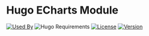 # Hugo ECharts Module

[![Used By](https://flat.badgen.net/github/dependents-repo/hugomods/echarts?icon=github&label=used+by&color=green)](https://github.com/hugomods/echarts/network/dependents)
![Hugo Requirements](https://img.shields.io/badge/dynamic/json?color=important&label=requirements&query=requirements&logo=hugo&style=flat-square&url=https://api.razonyang.com/v1/hugo/modules/github.com/hugomods/echarts)
[![License](https://flat.badgen.net/github/license/hugomods/echarts)](https://github.com/hugomods/echarts/blob/main/LICENSE)
[![Version](https://flat.badgen.net/github/tag/hugomods/echarts)](https://github.com/hugomods/echarts/tags)
